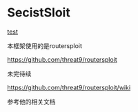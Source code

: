# SecistSloit 
[test](https://img.shields.io/badge/style-plastic-green.svg?logo=appveyor&longCache=true&style=plastic)

本框架使用的是routersploit

https://github.com/threat9/routersploit


未完待续

https://github.com/threat9/routersploit/wiki

参考他的相关文档

